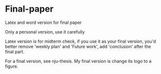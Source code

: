 # Final-paper
Latex and word version for final paper

Only a personal version, use it carefully

Latex version is for midterm check, if you use it as your final version, you'd better remove 'weekly plan' and 'Future work', add 'conclusion' after the final part.

For a final version, see nju-thesis. My final version is change its logo to a figure.
